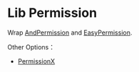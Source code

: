 # Lib Permission

Wrap [AndPermission](https://github.com/yanzhenjie/AndPermission) and [EasyPermission](https://github.com/googlesamples/easypermissions).

Other Options：

- [PermissionX](https://mp.weixin.qq.com/s/pD9RXHgFxiRTMllP3BUZhw)
